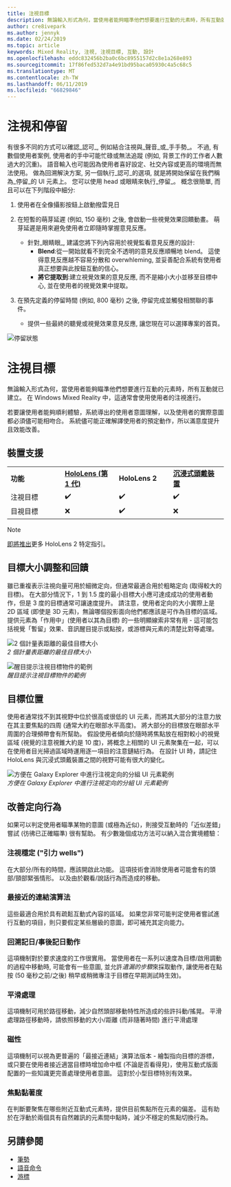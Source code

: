```yaml
---
title: 注視目標
description: 無論輸入形式為何，當使用者能夠瞄準他們想要進行互動的元素時，所有互動就已建立。
author: cre8ivepark
ms.author: jennyk
ms.date: 02/24/2019
ms.topic: article
keywords: Mixed Reality, 注視, 注視目標, 互動, 設計
ms.openlocfilehash: eddc832456b2ba0c6bc8955157d2c8e1a268e893
ms.sourcegitcommit: 17f86fed532d7a4e91bd95baca05930c4a5c68c5
ms.translationtype: MT
ms.contentlocale: zh-TW
ms.lasthandoff: 06/11/2019
ms.locfileid: "66829846"
---
```

# <a name="gaze-and-dwell"></a>注視和停留
有很多不同的方式可以確認_認可_, 例如結合注視與_聲音_或_手手勢_。
不過, 有數個使用者案例, 使用者的手中可能忙碌或無法追蹤 (例如, 背景工作的工作者人數過大的沉重)。 語音輸入也可能因為使用者喜好設定、社交內容或更高的環境而無法使用。
做為回溯解決方案, 另一個執行_認可_的選項, 就是將開始保留在我們稱為_停留_的 UI 元素上。
您可以使用 head 或眼睛來執行_停留_。 概念很簡單, 而且可以在下列階段中細分: 
1. 使用者在全像攝影按鈕上啟動撥雲見日

2. 在短暫的萌芽延遲 (例如, 150 毫秒) 之後, 會啟動一些視覺效果回饋動畫。 萌芽延遲是用來避免使用者立即隨時掌握意見反應。
    - 針對_眼睛眼_, 建議您將下列內容用於視覺監看意見反應的設計:
      - **Blend**:從一開始就看不到完全不透明的意見反應順暢地 blend。 這使得意見反應越不容易分散和 overwhleming, 並妥善配合系統有使用者真正想要與此按鈕互動的信心。
      - **將它提取到**:建立視覺效果的意見反應, 而不是縮小大小並移至目標中心, 並在使用者的視覺效果中提取。 

3. 在預先定義的停留時間 (例如, 800 毫秒) 之後, 停留完成並觸發相關聯的事件。
    - 提供一些最終的聽覺或視覺效果意見反應, 讓您現在可以選擇專案的首頁。

![停留狀態](images/eyes_dwellstate_recommendation.png)


# <a name="gaze-targeting"></a>注視目標

無論輸入形式為何，當使用者能夠瞄準他們想要進行互動的元素時，所有互動就已建立。 在 Windows Mixed Reality 中，這通常會使用使用者的注視進行。

若要讓使用者能夠順利體驗，系統導出的使用者意圖理解，以及使用者的實際意圖都必須儘可能相吻合。 系統儘可能正確解譯使用者的預定動作，所以滿意度提升且效能改善。

## <a name="device-support"></a>裝置支援

<table>
    <colgroup>
    <col width="25%" />
    <col width="25%" />
    <col width="25%" />
    <col width="25%" />
    </colgroup>
    <tr>
        <td><strong>功能</strong></td>
        <td><a href="hololens-hardware-details.md"><strong>HoloLens (第 1 代)</strong></a></td>
        <td><strong>HoloLens 2</strong></td>
        <td><a href="immersive-headset-hardware-details.md"><strong>沉浸式頭戴裝置</strong></a></td>
    </tr>
     <tr>
        <td>注視目標</td>
        <td>✔️</td>
        <td>✔️</td>
        <td>✔️</td>
    </tr>
     <tr>
        <td>目視目標</td>
        <td>❌</td>
        <td>✔️</td>
        <td>❌</td>
    </tr>
</table>

> [!NOTE]
> [即將推出](index.md)更多 HoloLens 2 特定指引。

## <a name="target-sizing-and-feedback"></a>目標大小調整和回饋

雖已重複表示注視向量可用於細微定向，但通常最適合用於粗略定向 (取得較大的目標)。 在大部分情況下，1 到 1.5 度的最小目標大小應可達成成功的使用者動作，但是 3 度的目標通常可讓速度提升。 請注意，使用者定向的大小實際上是 2D 區域 (即使是 3D 元素)，無論哪個投影面向他們都應該是可作為目標的區域。 提供元素為「作用中」(使用者以其為目標) 的一些明顯線索非常有用 - 這可能包括視覺「暫留」效果、音訊醒目提示或點按，或游標與元素的清楚比對等處理。

![2 個計量表距離的最佳目標大小](images/gazetargeting-size-1000px.jpg)<br>
*2 個計量表距離的最佳目標大小*

![醒目提示注視目標物件的範例](images/gazetargeting-highlighting-640px.jpg)<br>
*醒目提示注視目標物件的範例*

## <a name="target-placement"></a>目標位置

使用者通常找不到其視野中位於很高或很低的 UI 元素，而將其大部分的注意力放在其主要焦點的四周 (通常大約在眼部水平高度)。 將大部分的目標放在眼部水平周圍的合理頻帶會有所幫助。 假設使用者傾向於隨時將焦點放在相對較小的視覺區域 (視覺的注意視錐大約是 10 度)，將概念上相關的 UI 元素聚集在一起，可以在使用者目光掃過區域時運用逐一項目的注意鏈結行為。 在設計 UI 時，請記住 HoloLens 與沉浸式頭戴裝置之間的視野可能有很大的變化。

![方便在 Galaxy Explorer 中進行注視定向的分組 UI 元素範例](images/gazetargeting-grouping-1000px.jpg)<br>
*方便在 Galaxy Explorer 中進行注視定向的分組 UI 元素範例*

## <a name="improving-targeting-behaviors"></a>改善定向行為

如果可以判定使用者瞄準某物的意圖 (或極為近似)，則接受互動時的「近似差錯」嘗試 (彷彿已正確瞄準) 很有幫助。 有少數幾個成功方法可以納入混合實境體驗：

### <a name="gaze-stabilization-gravity-wells"></a>注視穩定 ("引力 wells")

在大部分/所有的時間，應該開啟此功能。 這項技術會消除使用者可能會有的頭部/頸部緊張情形。 以及由於觀看/說話行為而造成的移動。

### <a name="closest-link-algorithms"></a>最接近的連結演算法

這些最適合用於具有疏鬆互動式內容的區域。 如果您非常可能判定使用者嘗試進行互動的項目，則只要假定某些層級的意圖，即可補充其定向能力。

### <a name="backdatingpostdating-actions"></a>回溯記日/事後記日動作

這項機制對於要求速度的工作很實用。 當使用者在一系列以速度為目標/啟用調動的過程中移動時, 可能會有一些意圖, 並允許*遺漏的步驟*來採取動作, 讓使用者在點按 (50 毫秒之前/之後) 稍早或稍微專注于目標在早期測試時生效)。

### <a name="smoothing"></a>平滑處理

這項機制可用於路徑移動，減少自然頭部移動特性所造成的些許抖動/搖晃。 平滑處理路徑移動時，請依照移動的大小/距離 (而非隨著時間) 進行平滑處理

### <a name="magnetism"></a>磁性

這項機制可以視為更普遍的「最接近連結」演算法版本 - 繪製指向目標的游標，或只要在使用者接近適當目標時增加命中框 (不論是否看得見)，使用互動式版面配置的一些知識更完善處理使用者意圖。 這對於小型目標特別有效果。

### <a name="focus-stickiness"></a>焦點黏著度

在判斷要聚焦在哪些附近互動式元素時，提供目前焦點所在元素的偏差。 這有助於在浮動於兩個具有自然雜訊的元素間中點時，減少不穩定的焦點切換行為。

## <a name="see-also"></a>另請參閱
* [筆勢](gestures.md)
* [語音命令](voice-design.md)
* [游標](cursors.md)
